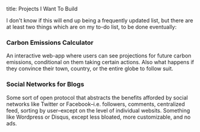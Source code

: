 title: Projects I Want To Build

I don't know if this will end up being a frequently updated list, but there are at least two things which are on my to-do list, to be done eventually:

### Carbon Emissions Calculator

An interactive web-app where users can see projections for future carbon emissions, conditional on them taking certain actions. Also what happens if they convince their town, country, or the entire globe to follow suit.

### Social Networks for Blogs

Some sort of open protocol that abstracts the benefits afforded by social networks like Twitter or Facebook–i.e. followers, comments, centralized feed, sorting by user–except on the level of individual websits. Something like Wordpress or Disqus, except less bloated, more customizable, and no ads.